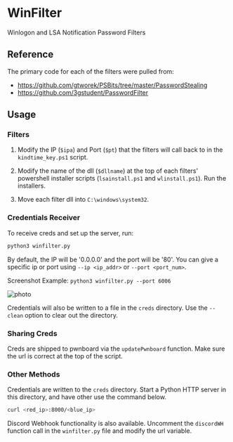 # WinFilter
Winlogon and LSA Notification Password Filters 

## Reference
The primary code for each of the filters were pulled from:
- https://github.com/gtworek/PSBits/tree/master/PasswordStealing
- https://github.com/3gstudent/PasswordFilter

## Usage
### Filters
1) Modify the IP (`$ipa`) and Port (`$pt`) that the filters will call back to in the `kindtime_key.ps1` script. 

2) Modify the name of the dll (`$dllname`) at the top of each filters' powershell installer scripts (`lsainstall.ps1` and `wlinstall.ps1`). Run the installers.

3) Move each filter dll into `C:\windows\system32`.

### Credentials Receiver
To receive creds and set up the server, run:

```sh
python3 winfilter.py
```

By default, the IP will be '0.0.0.0' and the port will be '80'. You can give a specific ip or port using `--ip <ip_addr>` or `--port <port_num>`.

Screenshot Example:
```python3 winfilter.py --port 6006```

![photo](photos/photo.png)

Credentials will also be written to a file in the `creds` directory. Use the `--clean` option to clear out the directory.

### Sharing Creds

Creds are shipped to pwnboard via the `updatePwnboard` function. Make sure the url is correct at the top of the script.

### Other Methods
Credentials are written to the `creds` directory. Start a Python HTTP server in this directory, and have other use the command below.

```sh
curl <red_ip>:8000/<blue_ip>
```

Discord Webhook functionality is also available. Uncomment the `discordWH` function call in the `winfilter.py` file and modify the url variable.



